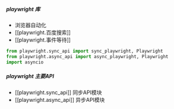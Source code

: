 ##### playwright 库
- 浏览器自动化
- [[playwright.百度搜索]]
- [[playwright.事件等待]]
```python
from playwright.sync_api import sync_playwright, Playwright
from playwright.async_api import async_playwright, Playwright
import asyncio
```
##### playwright 主要API
- [[playwright.sync_api]] 同步API模块
- [[playwright.async_api]] 异步API模块

